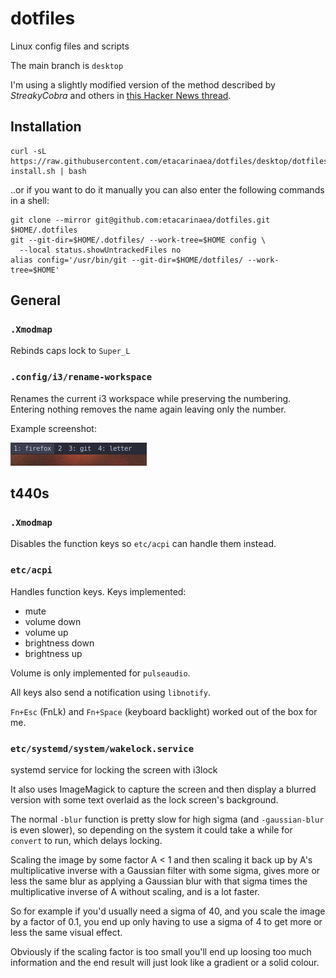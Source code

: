 # dotfiles

Linux config files and scripts

The main branch is `desktop`

I'm using a slightly modified version of the method described by *StreakyCobra*
and others in
[this Hacker News thread](https://news.ycombinator.com/item?id=11070797).

## Installation

```
curl -sL https://raw.githubusercontent.com/etacarinaea/dotfiles/desktop/dotfiles-install.sh | bash
```

..or if you want to do it manually you can also enter the following commands in
a shell:

```
git clone --mirror git@github.com:etacarinaea/dotfiles.git $HOME/.dotfiles
git --git-dir=$HOME/.dotfiles/ --work-tree=$HOME config \
  --local status.showUntrackedFiles no
alias config='/usr/bin/git --git-dir=$HOME/dotfiles/ --work-tree=$HOME'
```

## General

### `.Xmodmap`

Rebinds caps lock to `Super_L`

### `.config/i3/rename-workspace`

Renames the current i3 workspace while preserving the numbering. Entering
nothing removes the name again leaving only the number.

Example screenshot:

![i3bar screenshot](https://raw.githubusercontent.com/etacarinaea/dotfiles/screenshots/i3bar.png)


## t440s

### `.Xmodmap`

Disables the function keys so `etc/acpi` can handle them instead.

### `etc/acpi`

Handles function keys. Keys implemented:

* mute
* volume down
* volume up
* brightness down
* brightness up

Volume is only implemented for `pulseaudio`.

All keys also send a notification using `libnotify`.

`Fn+Esc` (FnLk) and `Fn+Space` (keyboard backlight) worked out of the box for
me.

### `etc/systemd/system/wakelock.service`

systemd service for locking the screen with i3lock

It also uses ImageMagick to capture the screen and then display a blurred
version with some text overlaid as the lock screen's background.

The normal `-blur` function is pretty slow for high sigma (and `-gaussian-blur`
is even slower), so depending on the system it could take a while for `convert`
to run, which delays locking.

Scaling the image by some factor A < 1 and then scaling it back up by A's
multiplicative inverse with a Gaussian filter with some sigma, gives more or
less the same blur as applying a Gaussian blur with that sigma times the
multiplicative inverse of A without scaling, and is a lot faster.

So for example if you'd usually need a sigma of 40, and you scale the image by a
factor of 0.1, you end up only having to use a sigma of 4 to get more or
less the same visual effect.

Obviously if the scaling factor is too small you'll end up loosing too much
information and the end result will just look like a gradient or a solid colour.

